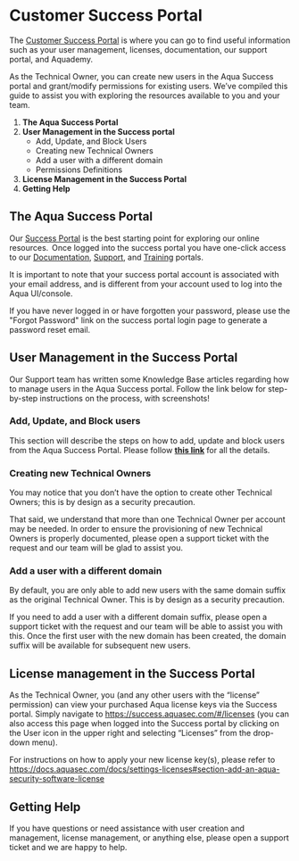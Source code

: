 # Customer Success Portal

The [Customer Success Portal](https://success.aquasec.com) is where you can go to find useful information such as your user management, licenses, documentation, our support portal, and Aquademy.

As the Technical Owner, you can create new users in the Aqua Success portal and grant/modify permissions for existing users.  We’ve compiled this guide to assist you with exploring the resources available to you and your team. 

1. **The Aqua Success Portal**
2. **User Management in the Success portal**
    - Add, Update, and Block Users
    - Creating new Technical Owners
    - Add a user with a different domain
    - Permissions Definitions
3. **License Management in the Success Portal**
4. **Getting Help**

## **The Aqua Success Portal**

Our [Success Portal](https://success.aquasec.com) is the best starting point for exploring our online resources.  Once logged into the success portal you have one-click access to our [Documentation](https://docs.aquasec.com), [Support](https://support.aquasec.com), and [Training](https://aquademy.aquasec.com) portals. 

It is important to note that your success portal account is associated with your email address, and is different from your account used to log into the Aqua UI/console.   

If you have never logged in or have forgotten your password, please use the "Forgot Password" link on the success portal login page to generate a password reset email.


## **User Management in the Success Portal**

Our Support team has written some Knowledge Base articles regarding how to manage users in the Aqua Success portal.  Follow the link below for step-by-step instructions on the process, with screenshots! 

### Add, Update, and Block users 

This section will describe the steps on how to add, update and block users from the Aqua Success Portal. Please follow [**this link**](https://support.aquasec.com/support/solutions/articles/16000104357-user-management-in-the-aqua-success-portal) for all the details.

 
### **Creating new Technical Owners** 

You may notice that you don’t have the option to create other Technical Owners; this is by design as a security precaution.   

That said, we understand that more than one Technical Owner per account may be needed.  In order to ensure the provisioning of new Technical Owners is properly documented, please open a support ticket with the request and our team will be glad to assist you. 

### **Add a user with a different domain**

By default, you are only able to add new users with the same domain suffix as the original Technical Owner.  This is by design as a security precaution. 

If you need to add a user with a different domain suffix, please open a support ticket with the request and our team will be able to assist you with this.  Once the first user with the new domain has been created, the domain suffix will be available for subsequent new users. 

## **License management in the Success Portal**

As the Technical Owner, you (and any other users with the “license” permission) can view your purchased Aqua license keys via the Success portal.  Simply navigate to https://success.aquasec.com/#/licenses (you can also access this page when logged into the Success portal by clicking on the User icon in the upper right and selecting “Licenses” from the drop-down menu).   

For instructions on how to apply your new license key(s), please refer to https://docs.aquasec.com/docs/settings-licenses#section-add-an-aqua-security-software-license 

## **Getting Help**
If you have questions or need assistance with user creation and management, license management, or anything else, please open a support ticket and we are happy to help. 


